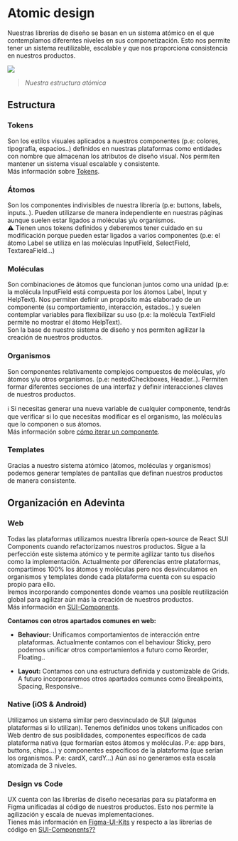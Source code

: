 # Atomic design

Nuestras librerías de diseño se basan en un sistema atómico en el que contemplamos diferentes niveles en sus componetización. Esto nos permite tener un sistema reutilizable, escalable y que nos proporciona consistencia en nuestros productos. 

![](https://www.solidbackgrounds.com/images/851x315/851x315-antique-white-solid-color-background.jpg)
> *Nuestra estructura atómica*

## Estructura

### Tokens
Son los estilos visuales aplicados a nuestros componentes (p.e: colores, tipografía, espacios..) definidos en nuestras plataformas como entidades con nombre que almacenan los atributos de diseño visual. Nos permiten mantener un sistema visual escalable y consistente. 
<br/> Más información sobre [Tokens](https://github.com/turolopezsanabria/design-systems-playbook/blob/master/Tokens.md).

### Átomos
Son los componentes indivisibles de nuestra librería (p.e: buttons, labels, inputs..). Pueden utilizarse de manera independiente en nuestras páginas aunque suelen estar ligados a moléculas y/u organismos. 
<br/>⚠️ Tienen unos tokens definidos y deberemos tener cuidado en su modificación porque pueden estar ligados a varios componentes (p.e: el átomo Label se utiliza en las moléculas InputField, SelectField, TextareaField...) 

### Moléculas
Son combinaciones de átomos que funcionan juntos como una unidad (p.e: la molécula InputField está compuesta por los átomos Label, Input y HelpText). Nos permiten definir un propósito más elaborado de un componente (su comportamiento, interacción, estados..) y suelen contemplar variables para flexibilizar su uso (p.e: la molécula TextField permite no mostrar el átomo HelpText). 
<br/>Son la base de nuestro sistema de diseño y nos permiten agilizar la creación de nuestros productos.

### Organismos
Son componentes relativamente complejos compuestos de moléculas, y/o átomos y/u otros organismos. (p.e: nestedCheckboxes, Header..). Permiten formar diferentes secciones de una interfaz y definir interacciones claves de nuestros productos.

ℹ️ Si necesitas generar una nueva variable de cualquier componente, tendrás que verificar si lo que necesitas modificar es el organismo, las moléculas que lo componen o sus átomos. 
<br/>Más información sobre [cómo iterar un componente](https://github.com/turolopezsanabria/design-systems-playbook/blob/master/SUI-Components.md).

### Templates
Gracias a nuestro sistema atómico (átomos, moléculas y organismos) podemos generar templates de pantallas que definan nuestros productos de manera consistente.



## Organización en Adevinta

### Web 
Todas las plataformas utilizamos nuestra librería open-source de React SUI Components cuando refactorizamos nuestros productos. Sigue a la perfección este sistema atómico y te permite agilizar tanto tus diseños como la implementación.
Actualmente por diferencias entre plataformas, compartimos 100% los átomos y moléculas pero nos desvinculamos en organismos y templates donde cada plataforma cuenta con su espacio propio para ello. 
<br/>Iremos incorporando componentes donde veamos una posible reutilización global para agilizar aún más la creación de nuestros productos. 
<br/>Más información en [SUI-Components](http://localhost/). 

**Contamos con otros apartados comunes en web:**

+ **Behaviour:**
Unificamos comportamientos de interacción entre plataformas. Actualmente contamos con el behaviour Sticky, pero podemos unificar otros comportamientos a futuro como Reorder, Floating..

+ **Layout:** Contamos con una estructura definida y customizable de Grids. A futuro incorporaremos otros apartados comunes como Breakpoints, Spacing, Responsive..


### Native (iOS & Android) 
Utilizamos un sistema similar pero desvinculado de SUI (algunas plataformas si lo utilizan). Tenemos definidos unos tokens unificados con Web dentro de sus posiblidades, componentes específicos de cada plataforma nativa (que formarían estos átomos y moléculas. P.e: app bars, buttons, chips…) y componentes específicos de la plataforma (que serían los organismos. P.e: cardX, cardY…) Aún así no generamos esta escala atomizada de 3 niveles.

### Design vs Code
UX cuenta con las librerías de diseño necesarias para su plataforma en Figma unificadas al código de nuestros productos. Esto nos permite la agilización y escala de nuevas implementaciones. 
<br/>Tienes más información en [Figma-UI-Kits](https://github.com/turolopezsanabria/design-systems-playbook#:~:text=16%20days%20ago-,Figma%2DUI%2DKits.md,-init) y respecto a las librerías de código en [ SUI-Components??](https://github.com/turolopezsanabria/design-systems-playbook/blob/master/SUI-Components.md)


